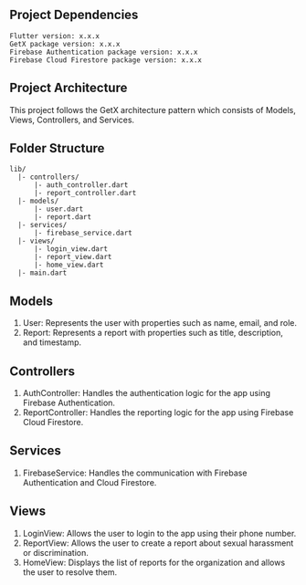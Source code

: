 ## Project Dependencies

```
Flutter version: x.x.x
GetX package version: x.x.x
Firebase Authentication package version: x.x.x
Firebase Cloud Firestore package version: x.x.x
```

## Project Architecture

This project follows the GetX architecture pattern which consists of Models, Views, Controllers, and Services.

## Folder Structure

```
lib/
  |- controllers/
      |- auth_controller.dart
      |- report_controller.dart
  |- models/
      |- user.dart
      |- report.dart
  |- services/
      |- firebase_service.dart
  |- views/
      |- login_view.dart
      |- report_view.dart
      |- home_view.dart
  |- main.dart

```

## Models
1. User: Represents the user with properties such as name, email, and role.
2. Report: Represents a report with properties such as title, description, and timestamp.


## Controllers
1. AuthController: Handles the authentication logic for the app using Firebase Authentication.
2. ReportController: Handles the reporting logic for the app using Firebase Cloud Firestore.

## Services
1. FirebaseService: Handles the communication with Firebase Authentication and Cloud Firestore.

## Views
1. LoginView: Allows the user to login to the app using their phone number.
2. ReportView: Allows the user to create a report about sexual harassment or discrimination.
3. HomeView: Displays the list of reports for the organization and allows the user to resolve them.